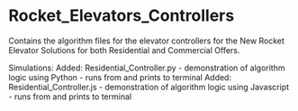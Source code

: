# Rocket_Elevators_Controllers
Contains the algorithm files for the elevator controllers for the New Rocket Elevator Solutions for both Residential and Commercial Offers.

Simulations:
Added: Residential_Controller.py - demonstration of algorithm logic using Python - runs from and prints to terminal
Added: Residential_Controller.js - demonstration of algorithm logic using Javascript - runs from and prints to terminal

